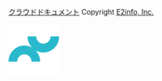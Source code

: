 [クラウドドキュメント](/cloudreport-docs) Copyright [E2info, Inc.](https://www.e2info.co.jp/)

![イーツー・インフォロゴ](https://raw.githubusercontent.com/e2info/e2info-warehouse/master/images/logo/logo100x100_transparent.png)
